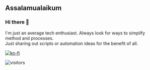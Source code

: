 ## Assalamualaikum
### Hi there 👋

I'm just an average tech enthusiast. Always look for ways to simplify method and processes.\
Just sharing out scripts or automation ideas for the benefit of all.

[![ko-fi](https://ko-fi.com/img/githubbutton_sm.svg)](https://ko-fi.com/N4N55T9O6)

![visitors](https://visitor-badge.glitch.me/badge?page_id=zubir2k.zubir2k.visitor-badge)

<!--
**zubir2k/zubir2k** is a ✨ _special_ ✨ repository because its `README.md` (this file) appears on your GitHub profile.

Here are some ideas to get you started:

- 🔭 I’m currently working on ...
- 🌱 I’m currently learning ...
- 👯 I’m looking to collaborate on ...
- 🤔 I’m looking for help with ...
- 💬 Ask me about ...
- 📫 How to reach me: ...
- 😄 Pronouns: ...
- ⚡ Fun fact: ...
-->
